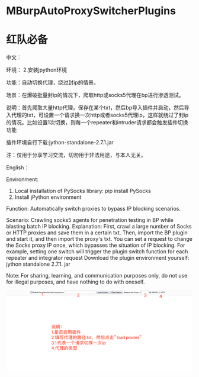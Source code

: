 # MBurpAutoProxySwitcherPlugins
# 红队必备

中文：


环境： 2.安装jpython环境

功能：自动切换代理，绕过封ip的情景。

场景：在爆破批量封ip的情况下，爬取http或socks5代理在bp进行渗透测试。

说明：首先爬取大量http代理，保存在某个txt，然后bp导入插件并启动，然后导入代理的txt，可设置一个请求换一次http或者socks5代理ip，这样就绕过了封ip的情况。比如设置1次切换，则每一个repeater和intruder请求都会触发插件切换功能

插件环境自行下载:jython-standalone-2.7.1.jar

注：仅用于分享学习交流，切勿用于非法用途，与本人无关。



English：

Environment: 
1. Local installation of PySocks library: pip install PySocks 
2. Install jPython environment

Function: Automatically switch proxies to bypass IP blocking scenarios.

Scenario: Crawling socks5 agents for penetration testing in BP while blasting batch IP blocking.
Explanation: First, crawl a large number of Socks or HTTP proxies and save them in a certain txt. Then, import the BP plugin and start it, and then import the proxy's txt. You can set a request to change the Socks proxy IP once, which bypasses the situation of IP blocking. For example, setting one switch will trigger the plugin switch function for each repeater and integrator request
Download the plugin environment yourself: jython standalone 2.7.1. jar

Note: For sharing, learning, and communication purposes only, do not use for illegal purposes, and have nothing to do with oneself.

![image](https://github.com/Maikefee/BurpAutoProxySwitcherPlugins/blob/main/WX20240613-093041%402x.png)
